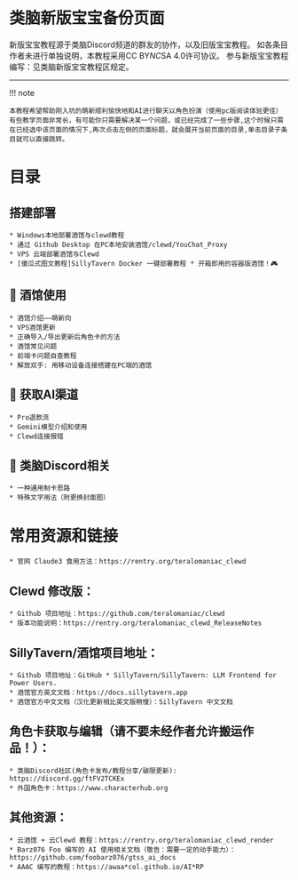 # 类脑新版宝宝备份页面

新版宝宝教程源于类脑Discord频道的群友的协作，以及旧版宝宝教程。
如各条目作者未进行单独说明，本教程采用CC BY*NC*SA 4.0许可协议。
参与新版宝宝教程编写：见类脑新版宝宝教程区规定。

---

!!! note

	本教程希望帮助刚入坑的萌新顺利愉快地和AI进行聊天以角色扮演（使用pc版阅读体验更佳）有些教学页面非常长，有可能你只需要解决某一个问题，或已经完成了一些步骤,这个时候只需在已经选中该页面的情况下,再次点击左侧的页面标题，就会展开当前页面的目录,单击目录子条目就可以直接跳转。

# 目录
## 搭建部署

	* Windows本地部署酒馆与clewd教程
	* 通过 Github Desktop 在PC本地安装酒馆/clewd/YouChat_Proxy
	* VPS 云端部署酒馆与Clewd
	* [傻瓜式图文教程]SillyTavern Docker 一键部署教程 * 开箱即用的容器版酒馆！🎮

## 🍺 酒馆使用

	* 酒馆介绍——萌新向
	* VPS酒馆更新
	* 正确导入/导出更新后角色卡的方法
	* 酒馆常见问题
	* 前端卡问题自查教程
	* 解放双手: 用移动设备连接搭建在PC端的酒馆

## 🤖 获取AI渠道

	* Pro退款流
	* Gemini模型介绍和使用
	* Clewd连接报错

## 🧠 类脑Discord相关

	* 一种通用制卡思路
	* 特殊文字用法（附更换封面图）

# 常用资源和链接

	* 官网 Claude3 食用方法：https://rentry.org/teralomaniac_clewd 

## Clewd 修改版：

	* Github 项目地址：https://github.com/teralomaniac/clewd 
	* 版本功能说明：https://rentry.org/teralomaniac_clewd_ReleaseNotes

## SillyTavern/酒馆项目地址：

	* Github 项目地址：GitHub * SillyTavern/SillyTavern: LLM Frontend for Power Users. 
	* 酒馆官方英文文档：https://docs.sillytavern.app
	* 酒馆官方中文文档（汉化更新相比英文版稍慢）：SillyTavern 中文文档 

## 角色卡获取与编辑（请不要未经作者允许搬运作品！）：

	* 类脑Discord社区(角色卡发布/教程分享/破限更新): https://discord.gg/ftFV2TCKEx
	* 外国角色卡：https://www.characterhub.org 

## 其他资源：

	* 云酒馆 + 云Clewd 教程：https://rentry.org/teralomaniac_clewd_render 
	* Barz076 Foo 编写的 AI 使用相关文档（敬告：需要一定的动手能力）： https://github.com/foobarz076/gtss_ai_docs
	* AAAC 编写的教程：https://awaa*col.github.io/AI*RP




